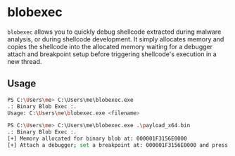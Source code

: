 # blobexec

`blobexec` allows you to quickly debug shellcode extracted during malware analysis, or during shellcode development. It simply allocates memory and copies the shellcode into the allocated memory waiting for a debugger attach and breakpoint setup before triggering shellcode's execution in a new thread.

## Usage

```bash
PS C:\Users\me> C:\Users\me\blobexec.exe
.: Binary Blob Exec :.
Usage: C:\Users\me\blobexec.exe <filename>
```

```bash
PS C:\Users\me> C:\Users\me\blobexec.exe .\payload_x64.bin
.: Binary Blob Exec :.
[+] Memory allocated for binary blob at: 000001F3156E0000
[+] Attach a debugger; set a breakpoint at: 000001F3156E0000 and press any key to continue.
```
